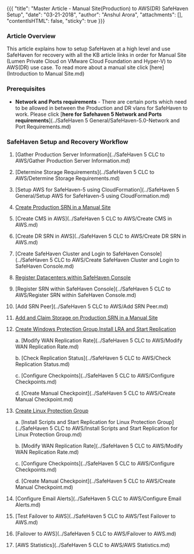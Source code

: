 {{{
  "title": "Master Article - Manual Site(Production) to AWS(DR) SafeHaven Setup",
  "date": "03-21-2018",
  "author": "Anshul Arora",
  "attachments": [],
  "contentIsHTML": false,
  "sticky": true
}}}

### Article Overview
This article explains how to setup SafeHaven at a high level and use SafeHaven for recovery with all the KB article links in order for Manual Site (Lumen Private Cloud on VMware Cloud Foundation and Hyper-V) to AWS(DR) use case. To read more about a manual site click [here](Introduction to Manual Site.md)

### Prerequisites
* **Network and Ports requirements** - There are certain ports which need to be allowed in between the Production and DR vlans for SafeHaven to work. Please click [**here for Safehaven 5 Network and Ports requirements**](../SafeHaven 5 General/SafeHaven-5.0-Network and Port Requirements.md)

### SafeHaven Setup and Recovery Workflow

1. [Gather Production Server Information](../SafeHaven 5 CLC to AWS/Gather Production Server Information.md)

2. [Determine Storage Requirements](../SafeHaven 5 CLC to AWS/Determine Storage Requirements.md)

3. [Setup AWS for SafeHaven-5 using CloudFormation](../SafeHaven 5 General/Setup AWS for SafeHaven-5 using CloudFormation.md)

4. [Create Production SRN in a Manual Site](Create-Production-SRN-Manual.md)

5. [Create CMS in AWS](../SafeHaven 5 CLC to AWS/Create CMS in AWS.md)

6. [Create DR SRN in AWS](../SafeHaven 5 CLC to AWS/Create DR SRN in AWS.md)

7. [Create SafeHaven Cluster and Login to SafeHaven Console](../SafeHaven 5 CLC to AWS/Create SafeHaven Cluster and Login to SafeHaven Console.md)

8. [Register Datacenters within SafeHaven Console](Register-manual-SafeHaven-Console.md)

9. [Register SRN within SafeHaven Console](../SafeHaven 5 CLC to AWS/Register SRN within SafeHaven Console.md)

10. [Add SRN Peer](../SafeHaven 5 CLC to AWS/Add SRN Peer.md)

11. [Add and Claim Storage on Production SRN in a Manual Site](Add-Claim-Storage-ProdSRN-manual.md)

12. [Create Windows Protection Group,Install LRA and Start Replication](Create-Windows-PG-manual.md)

    a. [Modify WAN Replication Rate](../SafeHaven 5 CLC to AWS/Modify WAN Replication Rate.md)

    b. [Check Replication Status](../SafeHaven 5 CLC to AWS/Check Replication Status.md)

    c. [Configure Checkpoints](../SafeHaven 5 CLC to AWS/Configure Checkpoints.md)

    d. [Create Manual Checkpoint](../SafeHaven 5 CLC to AWS/Create Manual Checkpoint.md)

13. [Create Linux Protection Group](Create-Linux-PG-Production-manual.md)

    a. [Install Scripts and Start Replication for Linux Protection Group](../SafeHaven 5 CLC to AWS/Install Scripts and Start Replication for Linux Protection Group.md)

    b. [Modify WAN Replication Rate](../SafeHaven 5 CLC to AWS/Modify WAN Replication Rate.md)

    c. [Configure Checkpoints](../SafeHaven 5 CLC to AWS/Configure Checkpoints.md)

    d. [Create Manual Checkpoint](../SafeHaven 5 CLC to AWS/Create Manual Checkpoint.md)

14.  [Configure Email Alerts](../SafeHaven 5 CLC to AWS/Configure Email Alerts.md)

15.  [Test Failover to AWS](../SafeHaven 5 CLC to AWS/Test Failover to AWS.md)

16.  [Failover to AWS](../SafeHaven 5 CLC to AWS/Failover to AWS.md)

17.  [AWS Statistics](../SafeHaven 5 CLC to AWS/AWS Statistics.md)
